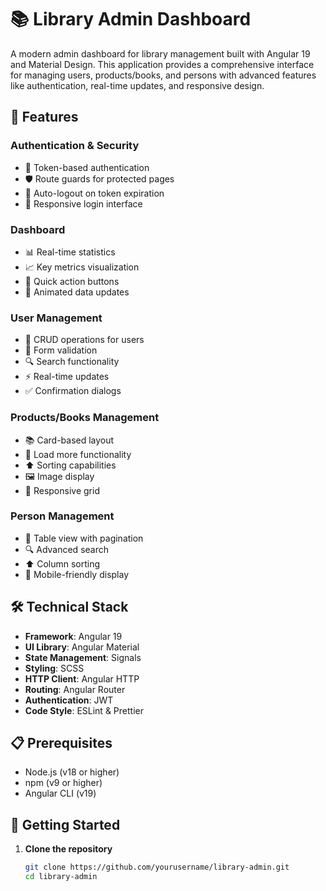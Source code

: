 # 📚 Library Admin Dashboard

A modern admin dashboard for library management built with Angular 19 and Material Design. This application provides a comprehensive interface for managing users, products/books, and persons with advanced features like authentication, real-time updates, and responsive design.

## 🚀 Features

### Authentication & Security
- 🔐 Token-based authentication
- 🛡️ Route guards for protected pages
- 🔄 Auto-logout on token expiration
- 📱 Responsive login interface

### Dashboard
- 📊 Real-time statistics
- 📈 Key metrics visualization
- 🎯 Quick action buttons
- 💫 Animated data updates

### User Management
- 👥 CRUD operations for users
- 📝 Form validation
- 🔍 Search functionality
- ⚡ Real-time updates
- ✅ Confirmation dialogs

### Products/Books Management
- 📚 Card-based layout
- 🔄 Load more functionality
- ⬆️ Sorting capabilities
- 🖼️ Image display
- 📱 Responsive grid

### Person Management
- 👤 Table view with pagination
- 🔍 Advanced search
- ⬆️ Column sorting
- 📱 Mobile-friendly display

## 🛠️ Technical Stack

- **Framework**: Angular 19
- **UI Library**: Angular Material
- **State Management**: Signals
- **Styling**: SCSS
- **HTTP Client**: Angular HTTP
- **Routing**: Angular Router
- **Authentication**: JWT
- **Code Style**: ESLint & Prettier

## 📋 Prerequisites

- Node.js (v18 or higher)
- npm (v9 or higher)
- Angular CLI (v19)

## 🚀 Getting Started

1. **Clone the repository**
   ```bash
   git clone https://github.com/yourusername/library-admin.git
   cd library-admin
